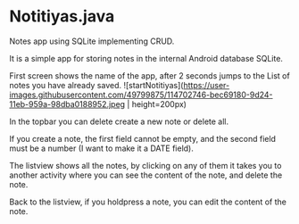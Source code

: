 # Notitiyas.java
Notes app using SQLite implementing CRUD.

It is a simple app for storing notes in the internal Android database SQLite.

First screen shows the name of the app, after 2 seconds jumps to the List of notes you have already saved.
![startNotitiyas](https://user-images.githubusercontent.com/49799875/114702746-bec69180-9d24-11eb-959a-98dba0188952.jpeg | height=200px)

In the topbar you can delete create a new note or delete all.

If you create a note, the first field cannot be empty, and the second field must be a number (I want to make it a DATE field).

The listview shows all the notes, by clicking on any of them it takes you to another activity where you can see the content of the note, and delete the note.

Back to the listview, if you holdpress a note, you can edit the content of the note.


